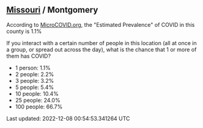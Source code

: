 
## [Missouri](/united-states/missouri) / Montgomery

According to [MicroCOVID.org](http://microcovid.org),
the "Estimated Prevalence" of COVID in this county is 1.1%

If you interact with a certain number of people in this location
(all at once in a group, or spread out across the day), what is the chance that
1 or more of them has COVID?

- 1 person: 1.1%
- 2 people: 2.2%
- 3 people: 3.2%
- 5 people: 5.4%
- 10 people: 10.4%
- 25 people: 24.0%
- 100 people: 66.7%

Last updated: 2022-12-08 00:54:53.341264 UTC
